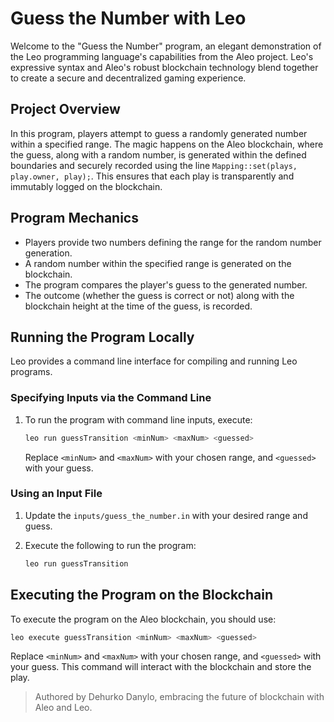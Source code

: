 # Guess the Number with Leo

Welcome to the "Guess the Number" program, an elegant demonstration of the Leo programming language's capabilities from the Aleo project. Leo's expressive syntax and Aleo's robust blockchain technology blend together to create a secure and decentralized gaming experience.

## Project Overview

In this program, players attempt to guess a randomly generated number within a specified range. The magic happens on the Aleo blockchain, where the guess, along with a random number, is generated within the defined boundaries and securely recorded using the line `Mapping::set(plays, play.owner, play);`. This ensures that each play is transparently and immutably logged on the blockchain.

## Program Mechanics

- Players provide two numbers defining the range for the random number generation.
- A random number within the specified range is generated on the blockchain.
- The program compares the player's guess to the generated number.
- The outcome (whether the guess is correct or not) along with the blockchain height at the time of the guess, is recorded.

## Running the Program Locally

Leo provides a command line interface for compiling and running Leo programs.

### Specifying Inputs via the Command Line

1. To run the program with command line inputs, execute:
   
   ```bash
   leo run guessTransition <minNum> <maxNum> <guessed>
   ```

   Replace `<minNum>` and `<maxNum>` with your chosen range, and `<guessed>` with your guess.

### Using an Input File

1. Update the `inputs/guess_the_number.in` with your desired range and guess.
2. Execute the following to run the program:

   ```bash
   leo run guessTransition
   ```

## Executing the Program on the Blockchain

To execute the program on the Aleo blockchain, you should use:

```bash
leo execute guessTransition <minNum> <maxNum> <guessed>
```

Replace `<minNum>` and `<maxNum>` with your chosen range, and `<guessed>` with your guess. This command will interact with the blockchain and store the play.

> Authored by Dehurko Danylo, embracing the future of blockchain with Aleo and Leo.
